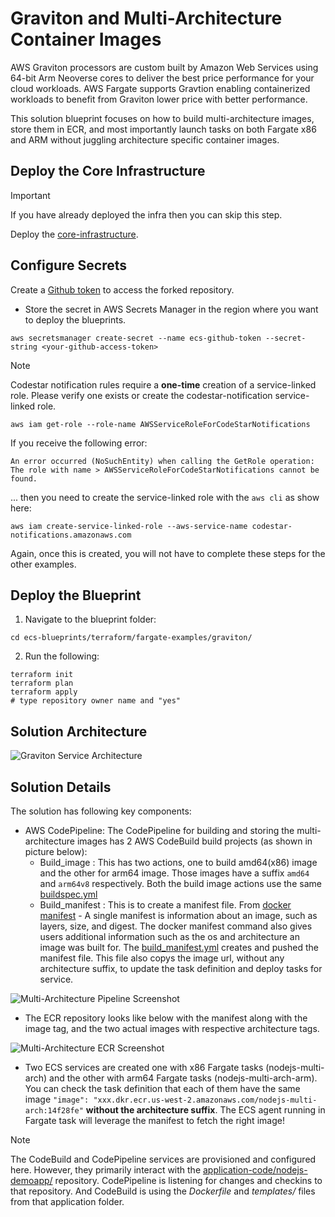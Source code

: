 # Graviton and Multi-Architecture Container Images

AWS Graviton processors are custom built by Amazon Web Services using 64-bit Arm Neoverse cores to deliver the best price performance for your cloud workloads. AWS Fargate supports Gravtion enabling containerized workloads to benefit from Graviton lower price with better performance.

This solution blueprint focuses on how to build multi-architecture images, store them in ECR, and most importantly launch tasks on both Fargate x86 and ARM without juggling architecture specific container images.

## Deploy the Core Infrastructure

> [!IMPORTANT]
> If you have already deployed the infra then you can skip this step.

Deploy the [core-infrastructure](../core-infra/core-infra.md).

## Configure Secrets

Create a [Github token](https://docs.github.com/en/authentication/keeping-your-account-and-data-secure/creating-a-personal-access-token) to access the forked repository.

- Store the secret in AWS Secrets Manager in the region where you want to deploy the blueprints.

```shell
aws secretsmanager create-secret --name ecs-github-token --secret-string <your-github-access-token>
```

> [!NOTE]
> Codestar notification rules require a **one-time** creation of a service-linked role. Please verify one exists or create the codestar-notification service-linked role.
> 
> ```shell
> aws iam get-role --role-name AWSServiceRoleForCodeStarNotifications
> ```


If you receive the following error:

```shell
An error occurred (NoSuchEntity) when calling the GetRole operation: The role with name > AWSServiceRoleForCodeStarNotifications cannot be found.
```

... then you need to create the service-linked role with the `aws cli` as show here:

```shell
aws iam create-service-linked-role --aws-service-name codestar-notifications.amazonaws.com
```

Again, once this is created, you will not have to complete these steps for the other examples.

## Deploy the Blueprint

1. Navigate to the blueprint folder:

```shell
cd ecs-blueprints/terraform/fargate-examples/graviton/
```

2. Run the following:

```shell
terraform init
terraform plan
terraform apply
# type repository owner name and "yes"
```

## Solution Architecture

![Graviton Service Architecture](../../../assets/images/graviton-service.png)

## Solution Details

The solution has following key components:

- AWS CodePipeline: The CodePipeline for building and storing the multi-architecture images has 2 AWS CodeBuild build projects (as shown in picture below):
    - Build_image : This has two actions, one to build amd64(x86) image and the other for arm64 image. Those images have a suffix `amd64` and `arm64v8` respectively. Both the build image actions use the same [buildspec.yml](../../../application-code/nodejs-demoapp/templates/buildspec.yml)
    - Build_manifest : This is to create a manifest file. From [docker manifest](https://docs.docker.com/engine/reference/commandline/manifest/) - A single manifest is information about an image, such as layers, size, and digest. The docker manifest command also gives users additional information such as the os and architecture an image was built for. The [build_manifest.yml](../../../application-code/nodejs-demoapp/templates/buildspec_manifest.yml) creates and pushed the manifest file. This file also copys the image url, without any architecture suffix, to update the task definition and deploy tasks for service.

![Multi-Architecture Pipeline Screenshot](../../../assets/images/multi-arch-pipeline.png)

* The ECR repository looks like below with the manifest along with the image tag, and the two actual images with respective architecture tags.

![Multi-Architecture ECR Screenshot](../../../assets/images/multi-arch-ecr.png)

* Two ECS services are created one with x86 Fargate tasks (nodejs-multi-arch) and the other with arm64 Fargate tasks (nodejs-multi-arch-arm). You can check the task definition that each of them have the same image `"image": "xxx.dkr.ecr.us-west-2.amazonaws.com/nodejs-multi-arch:14f28fe"` **without the architecture suffix**. The ECS agent running in Fargate task will leverage the manifest to fetch the right image!

> [!NOTE]
> The CodeBuild and CodePipeline services are provisioned and configured here. However, they primarily interact with the [application-code/nodejs-demoapp/](../../../application-code/nodejs-demoapp/) repository. CodePipeline is listening for changes and checkins to that repository. And CodeBuild is using the *Dockerfile* and *templates/* files from that application folder.
